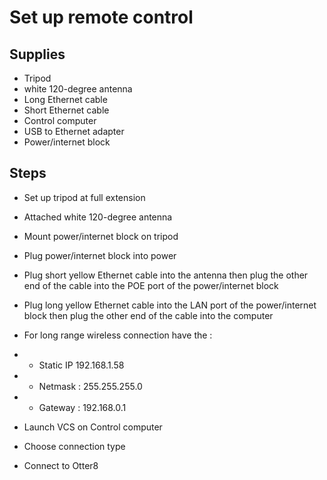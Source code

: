 # Set up remote control

## Supplies
-	Tripod
-	white 120-degree antenna
-	Long Ethernet cable
-	Short Ethernet cable
-	Control computer
-	USB to Ethernet adapter
- Power/internet block

## Steps
-	Set up tripod at full extension
-	Attached white 120-degree antenna
-	Mount power/internet block on tripod
-	Plug power/internet block into power
-	Plug short yellow Ethernet cable into the antenna then plug the other end of the cable into the POE port of the power/internet block
-	Plug long yellow Ethernet cable into the LAN port of the power/internet block then plug the other end of the cable into the computer
-	For long range wireless connection have the : 
 - - Static IP 192.168.1.58
 - - Netmask : 255.255.255.0 
 - - Gateway : 192.168.0.1

-	Launch VCS on Control computer
-	Choose connection type
- Connect to Otter8
